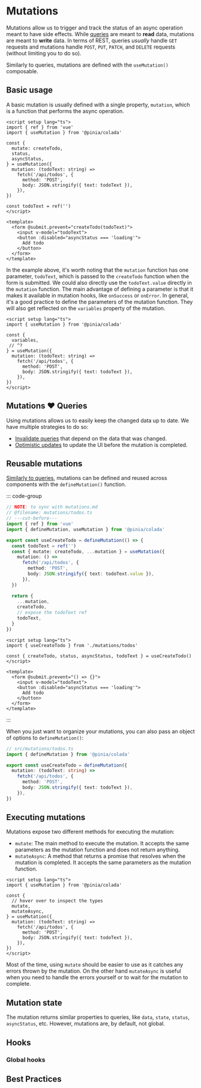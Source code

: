# Mutations

Mutations allow us to trigger and track the status of an async operation meant to have side effects. While [queries](./queries.md) are meant to **read** data, mutations are meant to **write** data. In terms of REST, queries _usually_ handle `GET` requests and mutations handle `POST`, `PUT`, `PATCH`, and `DELETE` requests (without limiting you to do so).

Similarly to queries, mutations are defined with the `useMutation()` composable.

## Basic usage

A basic mutation is usually defined with a single property, `mutation`, which is a function that performs the async operation.

```vue twoslash
<script setup lang="ts">
import { ref } from 'vue'
import { useMutation } from '@pinia/colada'

const {
  mutate: createTodo,
  status,
  asyncStatus,
} = useMutation({
  mutation: (todoText: string) =>
    fetch('/api/todos', {
      method: 'POST',
      body: JSON.stringify({ text: todoText }),
    }),
})

const todoText = ref('')
</script>

<template>
  <form @submit.prevent="createTodo(todoText)">
    <input v-model="todoText">
    <button :disabled="asyncStatus === 'loading'">
      Add todo
    </button>
  </form>
</template>
```

In the example above, it's worth noting that the `mutation` function has one parameter, `todoText`, which is passed to the `createTodo` function when the form is submitted. We could also directly use the `todoText.value` directly in the `mutation` function. The main advantage of defining a parameter is that it makes it available in mutation hooks, like `onSuccess` or `onError`. In general, it's a good practice to define the parameters of the mutation function. They will also get reflected on the `variables` property of the mutation.

```vue twoslash
<script setup lang="ts">
import { useMutation } from '@pinia/colada'

const {
  variables,
 // ^?
} = useMutation({
  mutation: (todoText: string) =>
    fetch('/api/todos', {
      method: 'POST',
      body: JSON.stringify({ text: todoText }),
    }),
})
</script>
```

## Mutations ❤️ Queries

Using mutations allows us to easily keep the changed data up to date. We have multiple strategies to do so:

- [Invalidate queries](./query-invalidation.md#invalidation-via-mutations) that depend on the data that was changed.
- [Optimistic updates](./optimistic-updates.md) to update the UI before the mutation is completed.

## Reusable mutations

[Similarly to queries](./queries.md#reusable-queries), mutations can be defined and reused across components with the `defineMutation()` function.

::: code-group

```ts [mutations/todos.ts] twoslash
// NOTE: to sync with mutations.md
// @filename: mutations/todos.ts
// ---cut-before---
import { ref } from 'vue'
import { defineMutation, useMutation } from '@pinia/colada'

export const useCreateTodo = defineMutation(() => {
  const todoText = ref('')
  const { mutate: createTodo, ...mutation } = useMutation({
    mutation: () =>
      fetch('/api/todos', {
        method: 'POST',
        body: JSON.stringify({ text: todoText.value }),
      }),
  })

  return {
    ...mutation,
    createTodo,
    // expose the todoText ref
    todoText,
  }
})
```

```vue [components/CreateTodo.vue] twoslash
<script setup lang="ts">
import { useCreateTodo } from './mutations/todos'

const { createTodo, status, asyncStatus, todoText } = useCreateTodo()
</script>

<template>
  <form @submit.prevent="() => {}">
    <input v-model="todoText">
    <button :disabled="asyncStatus === 'loading'">
      Add todo
    </button>
  </form>
</template>
```

:::

When you just want to organize your mutations, you can also pass an object of options to `defineMutation()`:

```ts twoslash
// src/mutations/todos.ts
import { defineMutation } from '@pinia/colada'

export const useCreateTodo = defineMutation({
  mutation: (todoText: string) =>
    fetch('/api/todos', {
      method: 'POST',
      body: JSON.stringify({ text: todoText }),
    }),
})
```

## Executing mutations

Mutations expose two different methods for executing the mutation:

- `mutate`: The main method to execute the mutation. It accepts the same parameters as the mutation function and does not return anything.
- `mutateAsync`: A method that returns a promise that resolves when the mutation is completed. It accepts the same parameters as the mutation function.

```vue twoslash
<script setup lang="ts">
import { useMutation } from '@pinia/colada'

const {
  // hover over to inspect the types
  mutate,
  mutateAsync,
} = useMutation({
  mutation: (todoText: string) =>
    fetch('/api/todos', {
      method: 'POST',
      body: JSON.stringify({ text: todoText }),
    }),
})
</script>
```

Most of the time, using `mutate` should be easier to use as it catches any errors thrown by the mutation. On the other hand `mutateAsync` is useful when you need to handle the errors yourself or to wait for the mutation to complete.

## Mutation state

The mutation returns similar properties to queries, like `data`, `state`, `status`, `asyncStatus`, etc. However, mutations are, by default, not global.

## Hooks

### Global hooks

## Best Practices
